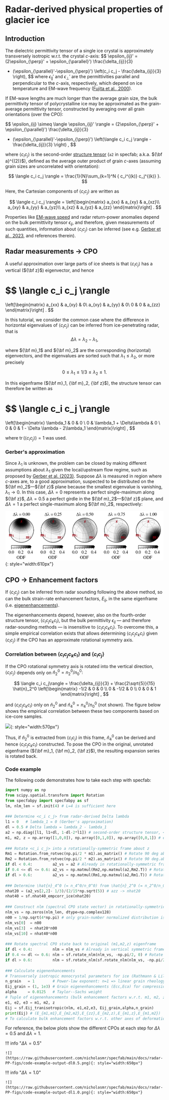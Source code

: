 # Radar-derived physical properties of glacier ice  

## Introduction

The dielectric permittivity tensor of a single ice crystal is approximately transversely isotropic w.r.t. the crystal $c$-axis:
$$
\epsilon_{ij}' = (2\epsilon_{\perp}' + \epsilon_{\parallel}') \frac{\delta_{ij}}{3}
+ (\epsilon_{\parallel}'-\epsilon_{\perp}') \left(c_i c_j - \frac{\delta_{ij}}{3} \right),
$$
where $\epsilon_{\parallel}'$ and $\epsilon_{\perp}'$ are the permittivities parallel and perpendicular to the $c$-axis, respectively, which depend on ice temperature and EM-wave frequency ([Fujita et al., 2000](https://eprints.lib.hokudai.ac.jp/dspace/bitstream/2115/32469/1/P185-212.pdf)).

If EM-wave lengths are much longer than the average grain size, the bulk permittivity tensor of polycrystalline ice may be approximated as the grain-average permittivity tensor, constructed by averaging over all grain orientations (over the CPO):

$$
\epsilon_{ij} \simeq 
\langle \epsilon_{ij}' \rangle = 
(2\epsilon_{\perp}' + \epsilon_{\parallel}') \frac{\delta_{ij}}{3}
+ (\epsilon_{\parallel}'-\epsilon_{\perp}') \left(\langle c_i c_j \rangle - \frac{\delta_{ij}}{3} \right)
,
$$

where $\langle c_i c_j \rangle$ is the second-order [structure tensor](cpo-structuretensors.md) (`a2` in specfab; a.k.a. ${\bf a}^{(2)}$), defined as the average outer product of grain $c$-axes (assuming grain sizes are uncorrelated with orientation):

$$ 
\langle c_i c_j \rangle = 
\frac{1}{N}\sum_{k=1}^N { c_i^{(k)} c_j^{(k)} }.
$$

Here, the Cartesian components of $\langle c_i c_j \rangle$ are written as 

$$
\langle c_i c_j \rangle =
\left[\begin{matrix}
a_{xx} & a_{xy} & a_{xz}\\ 
a_{xy} & a_{yy} & a_{yz}\\ 
a_{xz} & a_{yz} & a_{zz}
\end{matrix}\right]
.
$$

Properties like [EM-wave speed](wavepropagation-electromagnetic.md) and radar return-power anomalies depend on the bulk permittivity tensor $\epsilon_{ij}$, and therefore, given measurements of such quantities, information about $\langle c_i c_j \rangle$ can be inferred (see e.g. [Gerber et al., 2023](https://www.nature.com/articles/s41467-023-38139-8), and references therein).

## Radar measurements $\rightarrow$ CPO

A useful approximation over large parts of ice sheets is that $\langle c_i c_j \rangle$ has a vertical (${\bf z}$) eigenvector, and hence

$$
\langle c_i c_j \rangle 
=
\left[\begin{matrix}
a_{xx} & a_{xy} & 0\\ 
a_{xy} & a_{yy} & 0\\ 
0 & 0 & a_{zz}
\end{matrix}\right]
.
$$

In this tutorial, we consider the common case where the difference in horizontal eigenvalues of $\langle c_i c_j \rangle$ can be inferred from ice-penetrating radar, that is
$$
\Delta \lambda = \lambda_2 - \lambda_1,
$$

where ${\bf m}_1$ and ${\bf m}_2$ are the corresponding (horizontal) eigenvectors, and the eigenvalues are sorted such that $\lambda_1 \leq \lambda_2$, or more precisely

$$ 
0 \leq \lambda_1 \leq 1/3 \leq \lambda_2 \leq 1.
$$

In this eigenframe (${\bf m}_1, {\bf m}_2, {\bf z}$), the structure tensor can therefore be written as 

$$
\langle c_i c_j \rangle 
=
\left[\begin{matrix}
\lambda_1  & 0 & 0 \\ 
0 & \lambda_1 + \Delta\lambda  & 0 \\ 
0 & 0 & 1 - \Delta \lambda - 2\lambda_1
\end{matrix}\right]
,
$$

where $\operatorname{tr}(\langle c_i c_j \rangle) = 1$ was used.

### Gerber's approximation 

Since $\lambda_1$ is unknown, the problem can be closed by making different assumptions about $\lambda_1$ given the local/upstream flow regime, such as proposed by [Gerber et al. (2023)](https://www.nature.com/articles/s41467-023-38139-8).
Suppose $\Delta\lambda$ is measured in region where $c$-axes are, to a good approximation, suspected to be distributed on the ${\bf m}_2$&mdash;${\bf z}$ plane because the smallest eigenvalue is vanishing, $\lambda_1 \rightarrow 0$.
In this case, $\Delta \lambda = 0$ represents a perfect single-maximum along ${\bf z}$, $\Delta \lambda = 0.5$ a perfect girdle in the ${\bf m}_2$&mdash;${\bf z}$ plane, and $\Delta \lambda = 1$ a perfect single-maximum along ${\bf m}_2$, respectively:

![](https://raw.githubusercontent.com/nicholasmr/specfab/main/docs/radar-PP-figs/plane-CPOs.png){: style="width:610px"}

## CPO $\rightarrow$ Enhancement factors

If $\langle c_i c_j \rangle$ can be inferred from radar sounding following the above method, so can the bulk strain-rate enhancement factors, $E_{ij}$, in the same eigenframe (i.e. [eigenenhancements](enhancements-strainrate.md)).

The eigenenhancements depend, however, also on the fourth-order structure tensor, $\langle c_i c_j c_k c_l \rangle$, but the bulk permittivity $\epsilon_{ij}$ &mdash; and therefore radar-sounding methods &mdash; is insensitive to $\langle c_i c_j c_k c_l \rangle$.
To overcome this, a simple empirical correlation exists that allows determining $\langle c_i c_j c_k c_l \rangle$ given $\langle c_i c_j\rangle$ if the CPO has an approximate rotational symmetry axis. 

### Correlation between $\langle c_i c_j c_k c_l \rangle$ and $\langle c_i c_j\rangle$

If the CPO rotational symmetry axis is rotated into the vertical direction, $\langle c_i c_j\rangle$ depends only on $\hat{n}_2^0 = n_2^0/n_0^0:$

$$
\langle c_i c_j\rangle = \frac{\delta_{ij}}{3} +  \frac{2\sqrt{5}}{15} \hat{n}_2^0
\left[\begin{matrix}
-1/2 & 0 & 0 \\ 
0  & -1/2  & 0 \\ 
0 & 0 & 1
\end{matrix}\right]
,
$$

and $\langle c_i c_j c_k c_l \rangle$ only on $\hat{n}_2^0$ and $\hat{n}_4^0 = n_4^0/n_0^0$ (not shown).
The figure below shows the empirical correlation between these two components based on ice-core samples.

![](https://raw.githubusercontent.com/nicholasmr/specfab/main/demo/state-space-validation/ice/state-space-empcorr.png){: style="width:570px"}

Thus, if $\hat{n}_2^0$ is extracted from $\langle c_i c_j\rangle$ in this frame, $\hat{n}_4^0$ can be derived and hence $\langle c_i c_j c_k c_l \rangle$ constructed.
To pose the CPO in the original, unrotated eigenframe (${\bf m}_1, {\bf m}_2, {\bf z}$), the resulting expansion series is rotated back.

### Code example

The following code demonstrates how to take each step with specfab:

```python
import numpy as np
from scipy.spatial.transform import Rotation
from specfabpy import specfabpy as sf
lm, nlm_len = sf.init(4) # L=4 is sufficient here

### Determine <c_i c_j> from radar-derived Delta lambda
l1 = 0   # lambda_1 = 0 (Gerber's approximation)
dl = 0.5 # Delta lambda = lambda_2 - lambda_1
a2 = np.diag([l1, l1+dl, 1-dl-2*l1]) # second-order structure tensor, <c_i c_j>, in eigenframe
m1, m2, z = np.array([1,0,0]), np.array([0,1,0]), np.array([0,0,1]) # eigenvectors

### Rotate <c_i c_j> into a rotationally-symmetric frame about z
Rm1 = Rotation.from_rotvec(np.pi/2 * m1).as_matrix() # Rotate 90 deg about m1 eigenvector
Rm2 = Rotation.from_rotvec(np.pi/2 * m2).as_matrix() # Rotate 90 deg.about m2 eigenvector
if dl < 0.4:         a2_vs = a2 # Already in rotationally-symmetric frame about z
if 0.4 <= dl <= 0.6: a2_vs = np.matmul(Rm2,np.matmul(a2,Rm2.T)) # Rotate vertical (m2--z) girdle into horizontal (m1--m2) girdle
if dl > 0.6:         a2_vs = np.matmul(Rm1,np.matmul(a2,Rm1.T)) # Rotate horizontal (m2) single-maximum into vertical (z) single-maximum

### Determine \hat{n}_4^0 (= n_4^0/n_0^0) from \hat{n}_2^0 (= n_2^0/n_0^0) in rotationally-symmetric frame about z
nhat20 = (a2_vs[2,2]- 1/3)/(2/15*np.sqrt(5)) # azz -> nhat20
nhat40 = sf.nhat40_empcorr_ice(nhat20) 

### Construct nlm (spectral CPO state vector) in rotationally-symmetric frame about z
nlm_vs = np.zeros(nlm_len, dtype=np.complex128) 
n00 = 1/np.sqrt(4*np.pi) # only grain-number normalized distribution is known, so must integrate to 1 over S^2.
nlm_vs[0]  = n00
nlm_vs[3]  = nhat20*n00
nlm_vs[10] = nhat40*n00

### Rotate spectral CPO state back to original (m1,m2,z) eigenframe 
if dl < 0.4:         nlm = nlm_vs # Already in vertical symmetric frame
if 0.4 <= dl <= 0.6: nlm = sf.rotate_nlm(nlm_vs, -np.pi/2, 0) # Rotate horizontal (m1--m2) girdle back into vertical (m2--z) girdle
if dl > 0.6:         nlm = sf.rotate_nlm(sf.rotate_nlm(nlm_vs, -np.pi/2, 0), 0 ,-np.pi/2) # Rotate vertical (z) single-maximum back into horizontal (m2) single-maximum

### Calculate eigenenhancements
# Transversely isotropic monocrystal parameters for ice (Rathmann & Lilien, 2021)
n_grain   = 1        # Power-law exponent: n=1 => linear grain rheology, nonlinear (n>1) is unsupported
Eij_grain = (1, 1e3) # Grain eigenenhancements (Ecc,Eca) for compression along c-axis (Ecc) and for shear parallel to basal plane (Eca)
alpha     = 0.0125   # Taylor--Sachs weight
# Tuple of eigenenhancements (bulk enhancement factors w.r.t. m1, m2, z)
e1, e2, e3 = m1, m2, z
Eij = sf.Eij_tranisotropic(nlm, e1,e2,e3, Eij_grain,alpha,n_grain) 
print(Eij) # (E_{m1,m1},E_{m2,m2},E_{zz},E_{m2,z),E_{m1,z},E_{m1,m2})
# To calculate bulk enhancement factors w.r.t. other axes of deformation/stress, change (e1,e2,e3) accordingly.
```

For reference, the below plots show the different CPOs at each step for $\Delta\lambda=0.5$ and $\Delta\lambda=1$.

!!! info "$\Delta\lambda = 0.5$"

    ![](https://raw.githubusercontent.com/nicholasmr/specfab/main/docs/radar-PP-figs/code-example-output-dl0.5.png){: style="width:650px"}

!!! info "$\Delta\lambda = 1.0$"

    ![](https://raw.githubusercontent.com/nicholasmr/specfab/main/docs/radar-PP-figs/code-example-output-dl1.0.png){: style="width:650px"}


